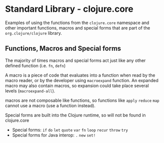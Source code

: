 # Standard Library - clojure.core

Examples of using the functions from the `clojure.core` namespace and other important functions, macros and special forms that are part of the `org.clojure/clojure` library.


## Functions, Macros and Special forms
The majority of times macros and special forms act just like any other defined function (i.e. `fn`, `defn`)

A macro is a piece of code that evaluates into a function when read by the macro reader, or by the developer using `macroexpand` function.  An expanded macro may also contain macros, so expansion could take place several levels (`macroexpand-all`).

macros are not composable like functions, so functions like `apply` `reduce` `map` cannot use a macro (use a function instead).

Special forms are built into the Clojure runtime, so will not be found in clojure.core
* Special forms: `if` `do` `let` `quote` `var` `fn` `loop` `recur` `throw` `try`
* Special forms for Java interop:  `.` `new` `set!`
